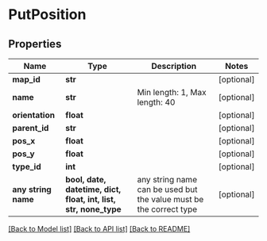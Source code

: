# PutPosition


## Properties
Name | Type | Description | Notes
------------ | ------------- | ------------- | -------------
**map_id** | **str** |  | [optional] 
**name** | **str** | Min length: 1, Max length: 40 | [optional] 
**orientation** | **float** |  | [optional] 
**parent_id** | **str** |  | [optional] 
**pos_x** | **float** |  | [optional] 
**pos_y** | **float** |  | [optional] 
**type_id** | **int** |  | [optional] 
**any string name** | **bool, date, datetime, dict, float, int, list, str, none_type** | any string name can be used but the value must be the correct type | [optional]

[[Back to Model list]](../README.md#documentation-for-models) [[Back to API list]](../README.md#documentation-for-api-endpoints) [[Back to README]](../README.md)


